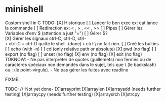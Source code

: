 # minishell
Custom shell in C
TODO:
	[X]	Historique
	[ ] Lancer le bon exec ex: cat lance la commande
	[ ] Redirection ex: < , > , << , >>
	[ ] Pipes
	[ ] Gérer les Variables d'env $ (attention a just "=")
	[ ] Gérer $?  
	[X] Gérer les signaux ctrl-C, ctrl-D, ctrl-\
		◦ ctrl-C
		◦ ctrl-D quitte le shell. (done)
		◦ ctrl-\ ne fait rien.
	[ ] Créé les buitins
		[ ] echo (with -n)
		[ ] cd (only relative path or absolute)
		[X] pwd (no flag)
		[ ] export (no flag)
		[ ] unset (no flag)
		[X] env (no flag)
		[X] exit (no flag)
TOKNOW: 
	- Ne pas interpréter de quotes (guillemets) non fermés ou de caractères spéciaux non
	demandés dans le sujet, tels que \ (le backslash) ou ; (le point-virgule).
	- Ne pas gérer les fuites avec readline 

FIXME: 


TODO:
//-Not yet done-
[X]arrayprint
[X]arraylen
[X]arrayadd (needs further testing)
[X]arraycpy (needs further testing)
[X]arraysrch
[X]strcpy
